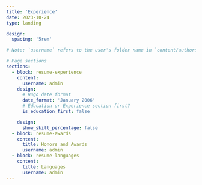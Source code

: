 ```yaml
---
title: 'Experience'
date: 2023-10-24
type: landing

design:
  spacing: '5rem'

# Note: `username` refers to the user's folder name in `content/authors/`

# Page sections
sections:
  - block: resume-experience
    content:
      username: admin
    design:
      # Hugo date format
      date_format: 'January 2006'
      # Education or Experience section first?
      is_education_first: false

    design:
      show_skill_percentage: false
  - block: resume-awards
    content:
      title: Honors and Awards
      username: admin
  - block: resume-languages
    content:
      title: Languages
      username: admin
---
```

